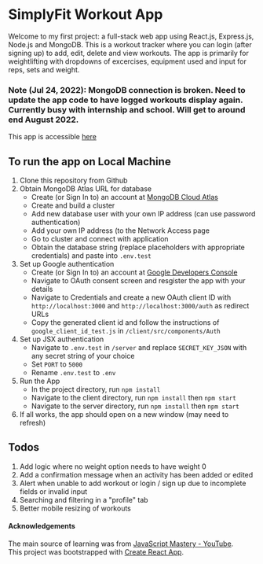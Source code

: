 # SimplyFit Workout App

Welcome to my first project: a full-stack web app using React.js, Express.js, Node.js and MongoDB. 
This is a workout tracker where you can login (after signing up) to add, edit, delete and view workouts. The app is primarily for weightlifting with dropdowns of excercises, equipment used and input for reps, sets and weight.

### Note (Jul 24, 2022): MongoDB connection is broken. Need to update the app code to have logged workouts display again. Currently busy with internship and school. Will get to around end August 2022.

This app is accessible [here](https://simplyfit-workouts.netlify.app)


## To run the app on Local Machine

1. Clone this repository from Github
2. Obtain MongoDB Atlas URL for database 
	- Create (or Sign In to) an account at [MongoDB Cloud Atlas](https://account.mongodb.com/account/login)
	- Create and build a cluster
	- Add new database user with your own IP address (can use password authentication)
	- Add your own IP address (to the Network Access page
	- Go to cluster and connect with application
	- Obtain the database string (replace placeholders with appropriate credentials) and paste into `.env.test`
3. Set up Google authentication
	- Create (or Sign In to) an account at [Google Developers Console](https://console.developers.google.com/)
	- Navigate to OAuth consent screen and resgister the app with your details
	- Navigate to Credentials and create a new OAuth client ID with `http://localhost:3000` and `http://localhost:3000/auth` as redirect URLs
	- Copy the generated client id and follow the instructions of `google_client_id_test.js` in `/client/src/components/Auth`
4. Set up JSX authentication
	- Navigate to `.env.test` in `/server` and replace `SECRET_KEY_JSON` with any secret string of your choice
	- Set `PORT` to `5000`
	- Rename `.env.test` to `.env`
5. Run the App
	- In the project directory, run `npm install`
	- Navigate to the client directory, run `npm install` then `npm start`
	- Navigate to the server directory, run `npm install` then `npm start`
6. If all works, the app should open on a new window (may need to refresh)


## Todos
1. Add logic where no weight option needs to have weight 0
2. Add a confirmation message when an activity has been added or edited
3. Alert when unable to add workout or login / sign up due to incomplete fields or invalid input
4. Searching and filtering in a "profile" tab
5. Better mobile resizing of workouts


#### Acknowledgements
The main source of learning was from [JavaScript Mastery - YouTube](https://www.youtube.com/channel/UCmXmlB4-HJytD7wek0Uo97A).\
This project was bootstrapped with [Create React App](https://github.com/facebook/create-react-app).

